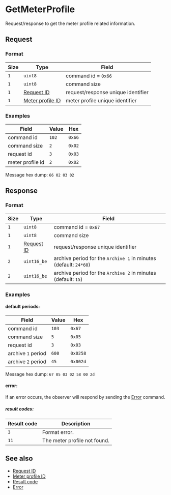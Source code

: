 # GetMeterProfile

Request/response to get the meter profile related information.


## Request

### Format

| Size | Type                                             | Field                              |
| ---- | ------------------------------------------------ | ---------------------------------- |
| `1`  | `uint8`                                          | command id = `0x66`                |
| `1`  | `uint8`                                          | command size                       |
| `1`  | [Request ID](../types.md#request-id)             | request/response unique identifier |
| `1`  | [Meter profile ID](../types.md#meter-profile-id) | meter profile unique identifier    |


### Examples

| Field            | Value | Hex    |
| ---------------- | ----- | ------ |
| command id       | `102` | `0x66` |
| command size     | `2`   | `0x02` |
| request id       | `3`   | `0x03` |
| meter profile id | `2`   | `0x02` |

Message hex dump: `66 02 03 02`


## Response

### Format

| Size | Type                                 | Field                                                            |
| ---- | ------------------------------------ | ---------------------------------------------------------------- |
| `1`  | `uint8`                              | command id = `0x67`                                              |
| `1`  | `uint8`                              | command size                                                     |
| `1`  | [Request ID](../types.md#request-id) | request/response unique identifier                               |
| `2`  | `uint16_be`                          | archive period for the `Archive 1` in minutes (default: `24*60`) |
| `2`  | `uint16_be`                          | archive period for the `Archive 2` in minutes (default: `15`)    |


### Examples

#### default periods:

| Field              | Value | Hex      |
| ------------------ | ----- | -------- |
| command id         | `103` | `0x67`   |
| command size       | `5`   | `0x05`   |
| request id         | `3`   | `0x03`   |
| archive `1` period | `600` | `0x0258` |
| archive `2` period | `45`  | `0x002d` |


Message hex dump: `67 05 03 02 58 00 2d`

#### error:

If an error occurs, the observer will respond by sending the [Error](./uplink/Error.md) command.

##### result codes:

| Result code | Description                  |
| ----------- | ---------------------------- |
| `3`         | Format error.                |
| `11`        | The meter profile not found. |

## See also

* [Request ID](../types.md#request-id)
* [Meter profile ID](../types.md#meter-profile-id)
* [Result code](../types.md#result-code)
* [Error](./uplink/Error.md)
